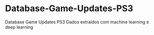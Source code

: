 # Database-Game-Updates-PS3
Database Game Updates PS3
Dados extraidos com machine learning e deep learning

